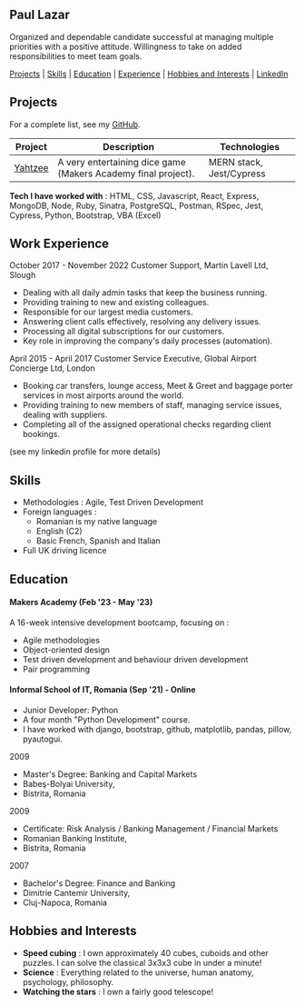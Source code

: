 ## Paul Lazar

Organized and dependable candidate successful at managing multiple priorities with a positive attitude. Willingness to take on added responsibilities to meet team goals.

[Projects](#projects) | [Skills](#skills) | [Education](#education) | [Experience](#experience) | [Hobbies and Interests](#hobbies-and-interests) | [LinkedIn](https://www.linkedin.com/in/paul-lazar-03469693/)

## Projects

For a complete list, see my [GitHub](https://github.com/Paul3111?tab=repositories).

| Project   | Description | Technologies |
|---        |---         |---           |
| [Yahtzee](https://github.com/Paul3111/yahtzee) | A very entertaining dice game (Makers Academy final project). | MERN stack, Jest/Cypress |

**Tech I have worked with** :
HTML, CSS, Javascript, React, Express, MongoDB, Node,
Ruby, Sinatra, PostgreSQL, Postman,
RSpec, Jest, Cypress,
Python, Bootstrap,
VBA (Excel)

## Work Experience

October 2017 - November 2022
Customer Support, Martin Lavell Ltd, Slough
- Dealing with all daily admin tasks that keep the business running.
- Providing training to new and existing colleagues.
- Responsible for our largest media customers.
- Answering client calls effectively, resolving any delivery issues.
- Processing all digital subscriptions for our customers.
- Key role in improving the company's daily processes (automation).

April 2015 - April 2017
Customer Service Executive, Global Airport Concierge Ltd, London
- Booking car transfers, lounge access, Meet & Greet and baggage porter services in most airports around the world.
- Providing training to new members of staff, managing service issues, dealing with suppliers.
- Completing all of the assigned operational checks regarding client bookings.

(see my linkedin profile for more details)

## Skills

 - Methodologies : Agile, Test Driven Development
 - Foreign languages : 
   - Romanian is my native language
   - English (C2)
   - Basic French, Spanish and Italian
 - Full UK driving licence

## Education

#### Makers Academy (Feb '23 - May '23)

A 16-week intensive development bootcamp, focusing on :

- Agile methodologies
- Object-oriented design
- Test driven development and behaviour driven development
- Pair programming

#### Informal School of IT, Romania (Sep '21) - Online
- Junior Developer: Python
- A four month "Python Development" course.
- I have worked with django, bootstrap, github, matplotlib, pandas, pillow, pyautogui.

2009
- Master's Degree: Banking and Capital Markets
- Babeş-Bolyai University, 
- Bistrita, Romania

2009
- Certificate: Risk Analysis / Banking Management / Financial Markets
- Romanian Banking Institute, 
- Bistrita, Romania

2007
- Bachelor's Degree: Finance and Banking
- Dimitrie Cantemir University, 
- Cluj-Napoca, Romania

## Hobbies and Interests
- **Speed cubing** : I own approximately 40 cubes, cuboids and other puzzles. I can solve the classical 3x3x3 cube in under a minute!
- **Science** : Everything related to the universe, human anatomy, psychology, philosophy.
- **Watching the stars** : I own a fairly good telescope!

